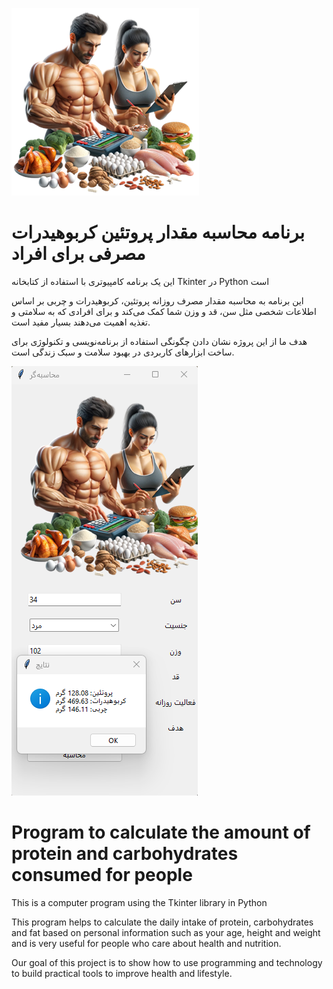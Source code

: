 ![ezcv logo](https://github.com/certifiedtruecopy/Building-Nutrition-Calculator/blob/main/photo.png)


# برنامه محاسبه مقدار پروتئین کربوهیدرات مصرفی برای افراد

این  یک برنامه کامپیوتری با استفاده از کتابخانه Tkinter در Python است

 این برنامه به محاسبه مقدار مصرف روزانه پروتئین، کربوهیدرات و چربی بر اساس اطلاعات شخصی مثل سن، قد و وزن شما کمک می‌کند و برای افرادی که به سلامتی و تغذیه اهمیت می‌دهند بسیار مفید است.

هدف ما از این پروژه نشان دادن چگونگی استفاده از برنامه‌نویسی و تکنولوژی برای ساخت ابزارهای کاربردی در بهبود سلامت و سبک زندگی است.

![ezcv logo](https://github.com/certifiedtruecopy/Building-Nutrition-Calculator/blob/main/Screenshot%202023-11-23%20140639.png)


# Program to calculate the amount of protein and carbohydrates consumed for people

This is a computer program using the Tkinter library in Python

  This program helps to calculate the daily intake of protein, carbohydrates and fat based on personal information such as your age, height and weight and is very useful for people who care about health and nutrition.

Our goal of this project is to show how to use programming and technology to build practical tools to improve health and lifestyle.
